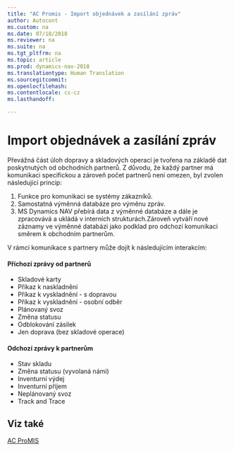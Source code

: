 ```yaml
---
title: "AC Promis - Import objednávek a zasílání zpráv"
author: Autocont
ms.custom: na
ms.date: 07/18/2018
ms.reviewer: na
ms.suite: na
ms.tgt_pltfrm: na
ms.topic: article
ms.prod: dynamics-nav-2018
ms.translationtype: Human Translation
ms.sourcegitcommit: 
ms.openlocfilehash: 
ms.contentlocale: cs-cz
ms.lasthandoff: 

---
```



# <a name="ac-pm-lds-request"></a>Import objednávek a zasílání zpráv

Převážná část úloh dopravy a skladových operací je tvořena na základě dat poskytnutých od obchodních partnerů. Z důvodu, že každý partner má komunikaci specifickou a zároveň počet partnerů není omezen, byl zvolen následující princip:
 
1. Funkce pro komunikaci se systémy zákazníků.
2. Samostatná výměnná databáze pro výměnu zpráv. 
3. MS Dynamics NAV přebírá data z výměnné databáze a dále je zpracovává a ukládá v interních strukturách.Zároveň vytváří nové záznamy ve výměnné databázi jako podklad pro odchozí komunikaci směrem k obchodním partnerům.

V rámci komunikace s partnery může dojít k následujícím interakcím:

#### Příchozí zprávy od partnerů
- Skladové karty
- Příkaz k naskladnění
- Příkaz k vyskladnění - s dopravou
- Příkaz k vyskladnění - osobní odběr
- Plánovaný svoz
- Změna statusu
- Odblokování zásilek
- Jen doprava (bez skladové operace)
#### Odchozí zprávy k partnerům
- Stav skladu
- Změna statusu (vyvolaná námi)
- Inventurní výdej
- Inventurní příjem
- Neplánovaný svoz
- Track and Trace

## <a name="see-also"></a>Viz také  
[AC ProMIS](ac-pm-promis.md)
